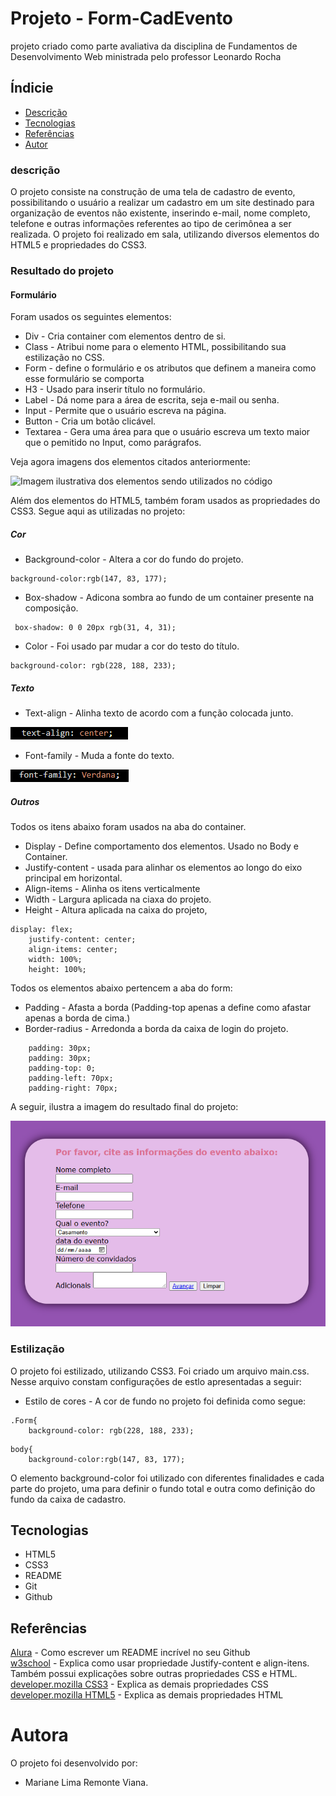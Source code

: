 # Projeto - Form-CadEvento

projeto criado como parte avaliativa da disciplina de Fundamentos de Desenvolvimento Web ministrada pelo professor Leonardo Rocha


## Índicie

* [Descrição](#descrição)
* [Tecnologias](#tecnologias)
* [Referências](#referências)
* [Autor](#autora)

### descrição

O projeto consiste na construção de uma tela de cadastro de evento, possibilitando o usuário a realizar um cadastro em um site destinado para organização de eventos não existente, inserindo e-mail, nome completo, telefone e outras informações referentes ao tipo de cerimônea a ser realizada. O projeto foi realizado em sala, utilizando diversos elementos do HTML5 e propriedades do CSS3.


### Resultado do projeto

#### Formulário

Foram usados os seguintes elementos:

* Div - Cria container com elementos dentro de si.
* Class - Atribui nome para o elemento HTML, possibilitando sua estilização no CSS.
* Form - define o formulário e os atributos que definem a maneira como esse formulário se comporta
* H3 - Usado para inserir título no formulário.
* Label - Dá nome para a área de escrita, seja e-mail ou senha.
* Input -  Permite que o usuário escreva na página.
* Button -  Cria um botão clicável.
* Textarea - Gera uma área para que o usuário escreva um texto maior que o pemitido no Input, como parágrafos.

Veja agora imagens dos elementos citados anteriormente:

![Imagem ilustrativa dos elementos sendo utilizados no código]()


Além dos elementos do HTML5, também foram usados as propriedades do CSS3. Segue aqui as utilizadas no projeto:

##### Cor

* Background-color - Altera a cor do fundo do projeto.

```
background-color:rgb(147, 83, 177);
```

* Box-shadow - Adicona sombra ao fundo de um container presente na composição.
```
 box-shadow: 0 0 20px rgb(31, 4, 31);
```


* Color - Foi usado par mudar a cor do testo do título.

```
background-color: rgb(228, 188, 233);
```

##### Texto

* Text-align - Alinha texto de acordo com a função colocada junto.

![Imagem iustrando uso do elemento citado](img/T-al.PNG)

* Font-family - Muda a fonte do texto.

![Imagem iustrando uso do elemento citado](img/T-f.PNG)


##### Outros

Todos os itens abaixo foram usados na aba do container.

* Display - Define comportamento dos elementos. Usado no Body e Container.
* Justify-content - usada para alinhar os elementos ao longo do eixo principal em horizontal.
* Align-items - Alinha os itens verticalmente
* Width - Largura aplicada na ciaxa do projeto.
* Height - Altura aplicada na caixa do projeto,

```
display: flex;
    justify-content: center;
    align-items: center;
    width: 100%;
    height: 100%;
```

Todos os elementos abaixo pertencem a aba do form:


* Padding - Afasta a borda (Padding-top apenas a define como afastar apenas a borda de cima.)
* Border-radius - Arredonda a borda da caixa de login do projeto.

```
    padding: 30px;
    padding: 30px;
    padding-top: 0;
    padding-left: 70px;
    padding-right: 70px;
```

A seguir, ilustra a imagem do resultado final do projeto:

![Resultado final do projeto - Imagem 1](img/final.PNG)


### Estilização

O projeto foi estilizado, utilizando CSS3. Foi criado um arquivo main.css. Nesse arquivo constam configurações de estlo apresentadas a seguir:

* Estilo de cores - A cor de fundo no projeto foi definida como segue:

```
.Form{
    background-color: rgb(228, 188, 233);
```

```
body{
    background-color:rgb(147, 83, 177);
```

O elemento background-color foi utilizado con diferentes finalidades e cada parte do projeto, uma para definir o fundo total e outra como definição do fundo da caixa de cadastro.


## Tecnologias

* HTML5
* CSS3
* README
* Git
* Github

## Referências

[Alura](https://www.alura.com.br/artigos/escrever-bom-readme) - Como escrever um README incrível no seu Github <br>
[w3school](https://www.w3schools.com/cssref/css3_pr_justify-content.php) - Explica como usar propriedade Justify-content e align-itens. Também possui explicações sobre outras propriedades CSS e HTML. <br>
[developer.mozilla CSS3](https://developer.mozilla.org/pt-BR/docs/Web/CSS/box-shadow) - Explica as demais propriedades CSS <br>
[developer.mozilla HTML5](https://developer.mozilla.org/pt-BR/docs/Web/HTML/Attributes) - Explica as demais propriedades HTML <br>


# Autora

O projeto foi desenvolvido por:

* Mariane Lima Remonte Viana.

